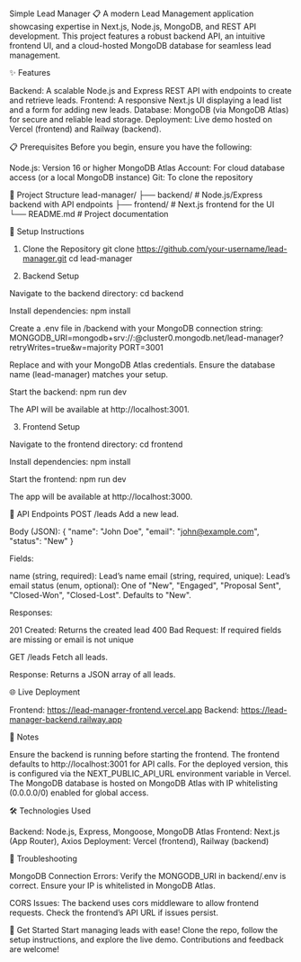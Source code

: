 Simple Lead Manager 📋
A modern Lead Management application showcasing expertise in Next.js, Node.js, MongoDB, and REST API development. This project features a robust backend API, an intuitive frontend UI, and a cloud-hosted MongoDB database for seamless lead management.

✨ Features

Backend: A scalable Node.js and Express REST API with endpoints to create and retrieve leads.
Frontend: A responsive Next.js UI displaying a lead list and a form for adding new leads.
Database: MongoDB (via MongoDB Atlas) for secure and reliable lead storage.
Deployment: Live demo hosted on Vercel (frontend) and Railway (backend).


📋 Prerequisites
Before you begin, ensure you have the following:

Node.js: Version 16 or higher
MongoDB Atlas Account: For cloud database access (or a local MongoDB instance)
Git: To clone the repository


📂 Project Structure
lead-manager/
├── backend/        # Node.js/Express backend with API endpoints
├── frontend/       # Next.js frontend for the UI
└── README.md       # Project documentation


🚀 Setup Instructions
1. Clone the Repository
git clone https://github.com/your-username/lead-manager.git
cd lead-manager

2. Backend Setup

Navigate to the backend directory:
cd backend


Install dependencies:
npm install


Create a .env file in /backend with your MongoDB connection string:
MONGODB_URI=mongodb+srv://<username>:<password>@cluster0.mongodb.net/lead-manager?retryWrites=true&w=majority
PORT=3001


Replace <username> and <password> with your MongoDB Atlas credentials.
Ensure the database name (lead-manager) matches your setup.


Start the backend:
npm run dev

The API will be available at http://localhost:3001.


3. Frontend Setup

Navigate to the frontend directory:
cd frontend


Install dependencies:
npm install


Start the frontend:
npm run dev

The app will be available at http://localhost:3000.



🔗 API Endpoints
POST /leads
Add a new lead.

Body (JSON):
{
  "name": "John Doe",
  "email": "john@example.com",
  "status": "New"
}


Fields:

name (string, required): Lead’s name
email (string, required, unique): Lead’s email
status (enum, optional): One of "New", "Engaged", "Proposal Sent", "Closed-Won", "Closed-Lost". Defaults to "New".


Responses:

201 Created: Returns the created lead
400 Bad Request: If required fields are missing or email is not unique



GET /leads
Fetch all leads.

Response: Returns a JSON array of all leads.


🌐 Live Deployment

Frontend: https://lead-manager-frontend.vercel.app
Backend: https://lead-manager-backend.railway.app


📝 Notes

Ensure the backend is running before starting the frontend.
The frontend defaults to http://localhost:3001 for API calls. For the deployed version, this is configured via the NEXT_PUBLIC_API_URL environment variable in Vercel.
The MongoDB database is hosted on MongoDB Atlas with IP whitelisting (0.0.0.0/0) enabled for global access.


🛠️ Technologies Used

Backend: Node.js, Express, Mongoose, MongoDB Atlas
Frontend: Next.js (App Router), Axios
Deployment: Vercel (frontend), Railway (backend)


🐞 Troubleshooting

MongoDB Connection Errors:
Verify the MONGODB_URI in backend/.env is correct.
Ensure your IP is whitelisted in MongoDB Atlas.


CORS Issues:
The backend uses cors middleware to allow frontend requests.
Check the frontend’s API URL if issues persist.




🌟 Get Started
Start managing leads with ease! Clone the repo, follow the setup instructions, and explore the live demo. Contributions and feedback are welcome!
